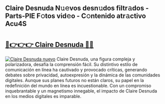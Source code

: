 ## Claire Desnuda N𝚞𝚎vos desn𝚞dos filtr𝚊dos - Parts-PIE F𝚘tos vid𝚎o - C𝚘ntenido atr𝚊ctivo Acu4S

# <h2><a href="http://mb2fe0n.tromn.icu/?c=Claire+Desnuda">🔗👉👉👉 Claire Desnuda 🔗🔗</a></h2>

[![Claire Desnuda nuevo](https://i.imgur.com/pEAQMta.gif)](http://mb2fe0n.tromn.icu/?c=Claire+Desnuda)
Claire Desnuda, una figura compleja y polarizadora, desafía la comprensión fácil. Su distintivo estilo de comunicación en línea ha cautivado y provocado críticas, generando debates sobre privacidad, autoexpresión y la dinámica de las comunidades digitales. Aunque sus planes futuros no están claros, su papel en la redefinición del mundo en línea es incuestionable. Con un compromiso inquebrantable y un magnetismo innegable, el impacto de Claire Desnuda en los medios digitales es imparable.
